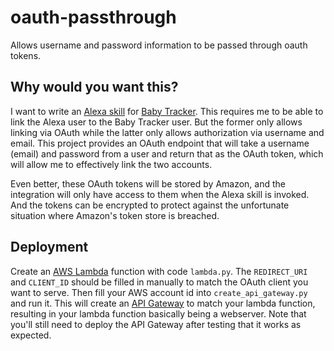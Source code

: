 # oauth-passthrough
Allows username and password information to be passed through oauth tokens.

## Why would you want this?
I want to write an [Alexa skill](https://developer.amazon.com/public/solutions/alexa/alexa-skills-kit/docs/developing-an-alexa-skill-as-a-lambda-function) for [Baby Tracker](http://nighp.com/babytracker). This requires me to be able to link the Alexa user to the Baby Tracker user. But the former only allows linking via OAuth while the latter only allows authorization via username and email. This project provides an OAuth endpoint that will take a username (email) and password from a user and return that as the OAuth token, which will allow me to effectively link the two accounts.

Even better, these OAuth tokens will be stored by Amazon, and the integration will only have access to them when the Alexa skill is invoked. And the tokens can be encrypted to protect against the unfortunate situation where Amazon's token store is breached.

## Deployment
Create an [AWS Lambda](https://aws.amazon.com/lambda/) function with code `lambda.py`. The `REDIRECT_URI` and `CLIENT_ID` should be filled in manually to match the OAuth client you want to serve. Then fill your AWS account id into `create_api_gateway.py` and run it. This will create an [API Gateway](https://aws.amazon.com/api-gateway/) to match your lambda function, resulting in your lambda function basically being a webserver. Note that you'll still need to deploy the API Gateway after testing that it works as expected.
